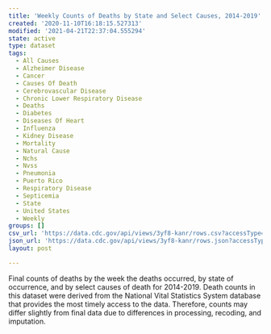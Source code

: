 ```yaml
---
title: 'Weekly Counts of Deaths by State and Select Causes, 2014-2019'
created: '2020-11-10T16:18:15.527313'
modified: '2021-04-21T22:37:04.555294'
state: active
type: dataset
tags:
  - All Causes
  - Alzheimer Disease
  - Cancer
  - Causes Of Death
  - Cerebrovascular Disease
  - Chronic Lower Respiratory Disease
  - Deaths
  - Diabetes
  - Diseases Of Heart
  - Influenza
  - Kidney Disease
  - Mortality
  - Natural Cause
  - Nchs
  - Nvss
  - Pneumonia
  - Puerto Rico
  - Respiratory Disease
  - Septicemia
  - State
  - United States
  - Weekly
groups: []
csv_url: 'https://data.cdc.gov/api/views/3yf8-kanr/rows.csv?accessType=DOWNLOAD'
json_url: 'https://data.cdc.gov/api/views/3yf8-kanr/rows.json?accessType=DOWNLOAD'
layout: post

---
```

Final counts of deaths by the week the deaths occurred, by state of occurrence, and by select causes of death for 2014-2019.  Death counts in this dataset were derived from the National Vital Statistics System database that provides the most timely access to the data.  Therefore, counts may differ slightly from final data due to differences in processing, recoding, and imputation.
